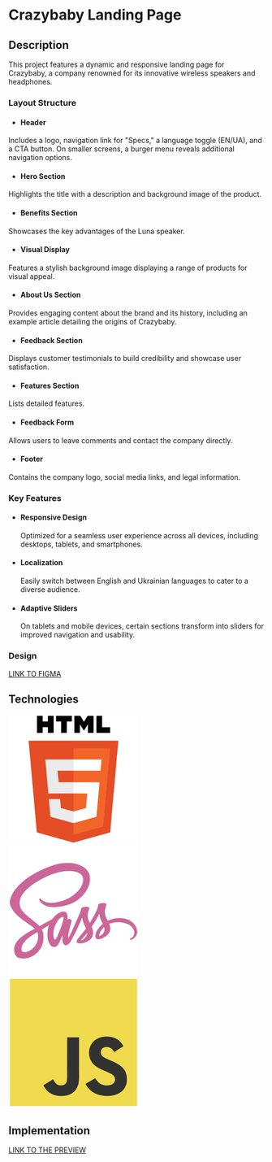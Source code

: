 # Crazybaby Landing Page

## Description

This project features a dynamic and responsive landing page for Crazybaby, a company renowned for its innovative wireless speakers and headphones.

### Layout Structure

- #### Header

Includes a logo, navigation link for "Specs," a language toggle (EN/UA), and a CTA button.
On smaller screens, a burger menu reveals additional navigation options.

- #### Hero Section

Highlights the title with a description and background image of the product.

- #### Benefits Section

Showcases the key advantages of the Luna speaker.

- #### Visual Display

Features a stylish background image displaying a range of products for visual appeal.

- #### About Us Section

Provides engaging content about the brand and its history, including an example article detailing the origins of Crazybaby.

- #### Feedback Section

Displays customer testimonials to build credibility and showcase user satisfaction.

- #### Features Section

Lists detailed features.

- #### Feedback Form

Allows users to leave comments and contact the company directly.

- #### Footer

Contains the company logo, social media links, and legal information.

### Key Features

- #### Responsive Design

  Optimized for a seamless user experience across all devices, including desktops, tablets, and smartphones.

- #### Localization

  Easily switch between English and Ukrainian languages to cater to a diverse audience.

- #### Adaptive Sliders
  On tablets and mobile devices, certain sections transform into sliders for improved navigation and usability.

### Design

[LINK TO FIGMA](https://www.figma.com/design/Ujp7bCFuvuJlkn8TSbQPSZ/Kickstarter_FE-students?node-id=19655-32&node-type=canvas&t=ku7lV72sBaw33QGP-0)

## Technologies

![html5](https://raw.githubusercontent.com/devicons/devicon/master/icons/html5/html5-original-wordmark.svg)
![scss](https://raw.githubusercontent.com/devicons/devicon/master/icons/sass/sass-original.svg)
![javascript](https://raw.githubusercontent.com/devicons/devicon/master/icons/javascript/javascript-original.svg)

## Implementation

[LINK TO THE PREVIEW](https://YevhenProtasov.github.io/crazybaby-landing/)
